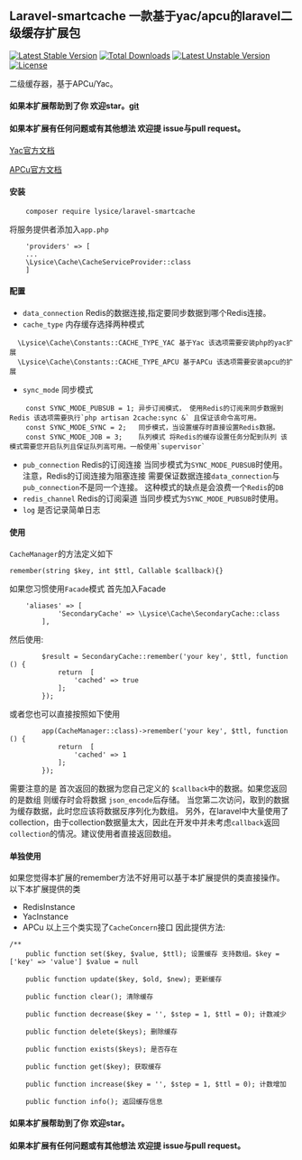 ## Laravel-smartcache 一款基于yac/apcu的laravel二级缓存扩展包
[![Latest Stable Version](https://poser.pugx.org/Lysice/laravel-smartcache/v/stable)](https://packagist.org/packages/Lysice/laravel-smartcache)
[![Total Downloads](https://poser.pugx.org/Lysice/laravel-smartcache/downloads)](https://packagist.org/packages/Lysice/laravel-smartcache)
[![Latest Unstable Version](https://poser.pugx.org/Lysice/laravel-smartcache/v/unstable)](https://packagist.org/packages/Lysice/laravel-smartcache)
[![License](https://poser.pugx.org/Lysice/laravel-smartcache/license)](https://packagist.org/packages/Lysice/laravel-smartcache)

二级缓存器，基于APCu/Yac。

#### 如果本扩展帮助到了你 欢迎star。[git](https://github.com/Lysice/laravel-smartcache)

#### 如果本扩展有任何问题或有其他想法 欢迎提 issue与pull request。
[Yac官方文档](https://www.php.net/manual/zh/book.yac)

[APCu官方文档](https://www.php.net/manual/zh/book.apcu)
#### 安装
```
    composer require lysice/laravel-smartcache
```
将服务提供者添加入`app.php` 
```
    'providers' => [
    ...
    \Lysice\Cache\CacheServiceProvider::class
    ]   
```

#### 配置
- `data_connection` Redis的数据连接,指定要同步数据到哪个Redis连接。
- `cache_type` 
内存缓存选择两种模式
```
  \Lysice\Cache\Constants::CACHE_TYPE_YAC 基于Yac 该选项需要安装php的yac扩展
  \Lysice\Cache\Constants::CACHE_TYPE_APCU 基于APCu 该选项需要安装apcu的扩展
```
- `sync_mode` 同步模式
```
    const SYNC_MODE_PUBSUB = 1; 异步订阅模式， 使用Redis的订阅来同步数据到Redis 该选项需要执行`php artisan 2cache:sync &` 且保证该命令高可用。
    const SYNC_MODE_SYNC = 2;   同步模式，当设置缓存时直接设置Redis数据。
    const SYNC_MODE_JOB = 3;    队列模式 将Redis的缓存设置任务分配到队列 该模式需要您开启队列且保证队列高可用。一般使用`supervisor`
```
- `pub_connection` 
Redis的订阅连接 当同步模式为`SYNC_MODE_PUBSUB`时使用。注意，Redis的订阅连接为阻塞连接 需要保证数据连接`data_connection`与`pub_connection`不是同一个连接。
这种模式的缺点是会浪费一个`Redis`的`DB`
- `redis_channel` 
Redis的订阅渠道 当同步模式为`SYNC_MODE_PUBSUB`时使用。
- `log` 是否记录简单日志

#### 使用
`CacheManager`的方法定义如下
```
remember(string $key, int $ttl, Callable $callback){}
```
如果您习惯使用`Facade`模式 首先加入Facade
```
    'aliases' => [
            'SecondaryCache' => \Lysice\Cache\SecondaryCache::class
        ],
```
然后使用:
```
        $result = SecondaryCache::remember('your key', $ttl, function () {
            return  [
                'cached' => true
            ];
        });
```
或者您也可以直接按照如下使用
```
        app(CacheManager::class)->remember('your key', $ttl, function () {
            return  [
                'cached' => 1
            ];
        });
```
需要注意的是 首次返回的数据为您自己定义的 `$callback`中的数据。如果您返回的是数组 则缓存时会将数据 `json_encode`后存储。
当您第二次访问，取到的数据为缓存数据，此时您应该将数据反序列化为数组。
另外，在laravel中大量使用了 collection，由于collection数据量太大，因此在开发中并未考虑`callback`返回`collection`的情况。建议使用者直接返回数组。
#### 单独使用
如果您觉得本扩展的remember方法不好用可以基于本扩展提供的类直接操作。
以下本扩展提供的类
- RedisInstance
- YacInstance
- APCu
以上三个类实现了`CacheConcern`接口 因此提供方法:
```
/**
    public function set($key, $value, $ttl); 设置缓存 支持数组。$key = ['key' => 'value'] $value = null

    public function update($key, $old, $new); 更新缓存

    public function clear(); 清除缓存

    public function decrease($key = '', $step = 1, $ttl = 0); 计数减少

    public function delete($keys); 删除缓存 

    public function exists($keys); 是否存在

    public function get($key); 获取缓存

    public function increase($key = '', $step = 1, $ttl = 0); 计数增加

    public function info(); 返回缓存信息
```

#### 如果本扩展帮助到了你 欢迎star。

#### 如果本扩展有任何问题或有其他想法 欢迎提 issue与pull request。

